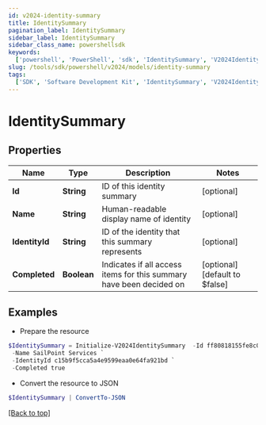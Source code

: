 ```yaml
---
id: v2024-identity-summary
title: IdentitySummary
pagination_label: IdentitySummary
sidebar_label: IdentitySummary
sidebar_class_name: powershellsdk
keywords:
  ['powershell', 'PowerShell', 'sdk', 'IdentitySummary', 'V2024IdentitySummary']
slug: /tools/sdk/powershell/v2024/models/identity-summary
tags:
  ['SDK', 'Software Development Kit', 'IdentitySummary', 'V2024IdentitySummary']
---
```


# IdentitySummary

## Properties

| Name | Type | Description | Notes |
| --- | --- | --- | --- |
| **Id** | **String** | ID of this identity summary | [optional] |
| **Name** | **String** | Human-readable display name of identity | [optional] |
| **IdentityId** | **String** | ID of the identity that this summary represents | [optional] |
| **Completed** | **Boolean** | Indicates if all access items for this summary have been decided on | [optional] [default to $false] |

## Examples

- Prepare the resource

```powershell
$IdentitySummary = Initialize-V2024IdentitySummary  -Id ff80818155fe8c080155fe8d925b0316 `
 -Name SailPoint Services `
 -IdentityId c15b9f5cca5a4e9599eaa0e64fa921bd `
 -Completed true
```

- Convert the resource to JSON

```powershell
$IdentitySummary | ConvertTo-JSON
```

[[Back to top]](#)
